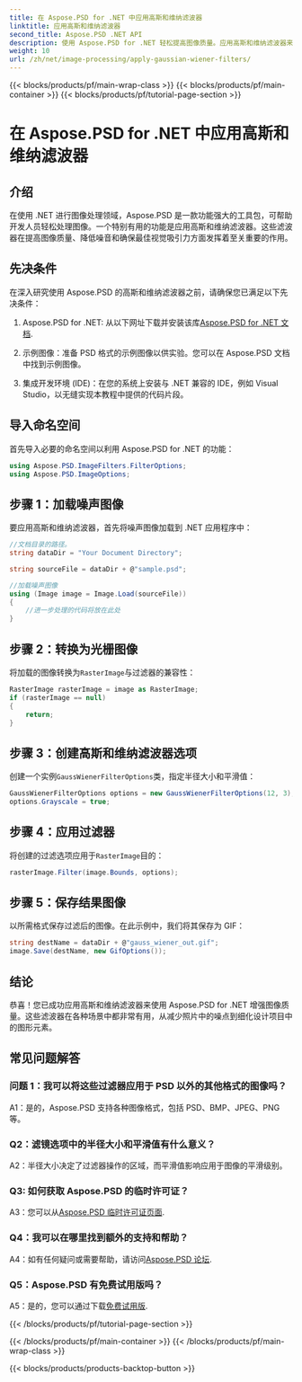 ```yaml
---
title: 在 Aspose.PSD for .NET 中应用高斯和维纳滤波器
linktitle: 应用高斯和维纳滤波器
second_title: Aspose.PSD .NET API
description: 使用 Aspose.PSD for .NET 轻松提高图像质量。应用高斯和维纳滤波器来降低噪音并获得最佳视觉效果。
weight: 10
url: /zh/net/image-processing/apply-gaussian-wiener-filters/
---
```


{{< blocks/products/pf/main-wrap-class >}}
{{< blocks/products/pf/main-container >}}
{{< blocks/products/pf/tutorial-page-section >}}

# 在 Aspose.PSD for .NET 中应用高斯和维纳滤波器

## 介绍

在使用 .NET 进行图像处理领域，Aspose.PSD 是一款功能强大的工具包，可帮助开发人员轻松处理图像。一个特别有用的功能是应用高斯和维纳滤波器。这些滤波器在提高图像质量、降低噪音和确保最佳视觉吸引力方面发挥着至关重要的作用。

## 先决条件

在深入研究使用 Aspose.PSD 的高斯和维纳滤波器之前，请确保您已满足以下先决条件：

1. Aspose.PSD for .NET: 从以下网址下载并安装该库[Aspose.PSD for .NET 文档](https://reference.aspose.com/psd/net/).

2. 示例图像：准备 PSD 格式的示例图像以供实验。您可以在 Aspose.PSD 文档中找到示例图像。

3. 集成开发环境 (IDE)：在您的系统上安装与 .NET 兼容的 IDE，例如 Visual Studio，以无缝实现本教程中提供的代码片段。

## 导入命名空间

首先导入必要的命名空间以利用 Aspose.PSD for .NET 的功能：

```csharp
using Aspose.PSD.ImageFilters.FilterOptions;
using Aspose.PSD.ImageOptions;
```

## 步骤 1：加载噪声图像

要应用高斯和维纳滤波器，首先将噪声图像加载到 .NET 应用程序中：

```csharp
//文档目录的路径。
string dataDir = "Your Document Directory";

string sourceFile = dataDir + @"sample.psd";

//加载噪声图像
using (Image image = Image.Load(sourceFile))
{
    //进一步处理的代码将放在此处
}
```

## 步骤 2：转换为光栅图像

将加载的图像转换为`RasterImage`与过滤器的兼容性：

```csharp
RasterImage rasterImage = image as RasterImage;
if (rasterImage == null)
{
    return;
}
```

## 步骤 3：创建高斯和维纳滤波器选项

创建一个实例`GaussWienerFilterOptions`类，指定半径大小和平滑值：

```csharp
GaussWienerFilterOptions options = new GaussWienerFilterOptions(12, 3);
options.Grayscale = true;
```

## 步骤 4：应用过滤器

将创建的过滤选项应用于`RasterImage`目的：

```csharp
rasterImage.Filter(image.Bounds, options);
```

## 步骤 5：保存结果图像

以所需格式保存过滤后的图像。在此示例中，我们将其保存为 GIF：

```csharp
string destName = dataDir + @"gauss_wiener_out.gif";
image.Save(destName, new GifOptions());
```

## 结论

恭喜！您已成功应用高斯和维纳滤波器来使用 Aspose.PSD for .NET 增强图像质量。这些滤波器在各种场景中都非常有用，从减少照片中的噪点到细化设计项目中的图形元素。

## 常见问题解答

### 问题 1：我可以将这些过滤器应用于 PSD 以外的其他格式的图像吗？

A1：是的，Aspose.PSD 支持各种图像格式，包括 PSD、BMP、JPEG、PNG 等。

### Q2：滤镜选项中的半径大小和平滑值有什么意义？

A2：半径大小决定了过滤器操作的区域，而平滑值影响应用于图像的平滑级别。

### Q3: 如何获取 Aspose.PSD 的临时许可证？

 A3：您可以从[Aspose.PSD 临时许可证页面](https://purchase.aspose.com/temporary-license/).

### Q4：我可以在哪里找到额外的支持和帮助？

 A4：如有任何疑问或需要帮助，请访问[Aspose.PSD 论坛](https://forum.aspose.com/c/psd/34).

### Q5：Aspose.PSD 有免费试用版吗？

 A5：是的，您可以通过下载[免费试用版](https://releases.aspose.com/).

{{< /blocks/products/pf/tutorial-page-section >}}

{{< /blocks/products/pf/main-container >}}
{{< /blocks/products/pf/main-wrap-class >}}

{{< blocks/products/products-backtop-button >}}
